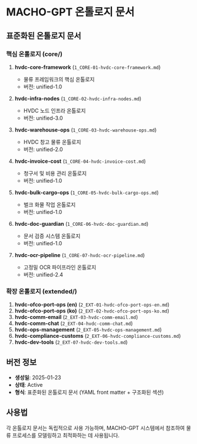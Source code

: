 # MACHO-GPT 온톨로지 문서

## 표준화된 온톨로지 문서

### 핵심 온톨로지 (core/)

1. **hvdc-core-framework** (`1_CORE-01-hvdc-core-framework.md`)
   - 물류 프레임워크의 핵심 온톨로지
   - 버전: unified-1.0

2. **hvdc-infra-nodes** (`1_CORE-02-hvdc-infra-nodes.md`)
   - HVDC 노드 인프라 온톨로지
   - 버전: unified-3.0

3. **hvdc-warehouse-ops** (`1_CORE-03-hvdc-warehouse-ops.md`)
   - HVDC 창고 물류 온톨로지
   - 버전: unified-2.0

4. **hvdc-invoice-cost** (`1_CORE-04-hvdc-invoice-cost.md`)
   - 청구서 및 비용 관리 온톨로지
   - 버전: unified-1.0

5. **hvdc-bulk-cargo-ops** (`1_CORE-05-hvdc-bulk-cargo-ops.md`)
   - 벌크 화물 작업 온톨로지
   - 버전: unified-1.0

6. **hvdc-doc-guardian** (`1_CORE-06-hvdc-doc-guardian.md`)
   - 문서 검증 시스템 온톨로지
   - 버전: unified-1.0

7. **hvdc-ocr-pipeline** (`1_CORE-07-hvdc-ocr-pipeline.md`)
   - 고정밀 OCR 파이프라인 온톨로지
   - 버전: unified-2.4

### 확장 온톨로지 (extended/)

1. **hvdc-ofco-port-ops (en)** (`2_EXT-01-hvdc-ofco-port-ops-en.md`)
2. **hvdc-ofco-port-ops (ko)** (`2_EXT-02-hvdc-ofco-port-ops-ko.md`)
3. **hvdc-comm-email** (`2_EXT-03-hvdc-comm-email.md`)
4. **hvdc-comm-chat** (`2_EXT-04-hvdc-comm-chat.md`)
5. **hvdc-ops-management** (`2_EXT-05-hvdc-ops-management.md`)
6. **hvdc-compliance-customs** (`2_EXT-06-hvdc-compliance-customs.md`)
7. **hvdc-dev-tools** (`2_EXT-07-hvdc-dev-tools.md`)

## 버전 정보
- **생성일**: 2025-01-23
- **상태**: Active
- **형식**: 표준화된 온톨로지 문서 (YAML front matter + 구조화된 섹션)

## 사용법
각 온톨로지 문서는 독립적으로 사용 가능하며, MACHO-GPT 시스템에서 참조하여 물류 프로세스를 모델링하고 최적화하는 데 사용됩니다.
